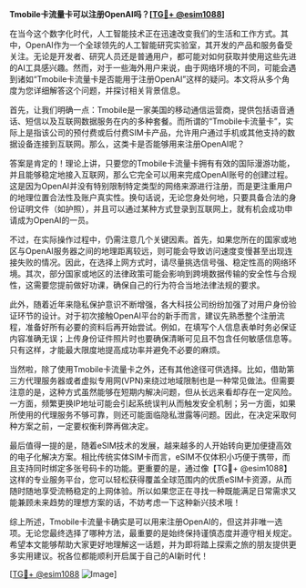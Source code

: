 **Tmobile卡流量卡可以注册OpenAI吗？[[TG💪+ @esim1088](https://t.me/s/esim1088)]**

在当今这个数字化时代，人工智能技术正在迅速改变我们的生活和工作方式。其中，OpenAI作为一个全球领先的人工智能研究实验室，其开发的产品和服务备受关注。无论是开发者、研究人员还是普通用户，都可能对如何获取并使用这些先进的AI工具感兴趣。然而，对于一些海外用户来说，由于网络环境的不同，可能会遇到诸如“Tmobile卡流量卡是否能用于注册OpenAI”这样的疑问。本文将从多个角度为您详细解答这个问题，并探讨相关背景信息。

首先，让我们明确一点：Tmobile是一家美国的移动通信运营商，提供包括语音通话、短信以及互联网数据服务在内的多种套餐。而所谓的“Tmobile卡流量卡”，实际上是指该公司的预付费或后付费SIM卡产品，允许用户通过手机或其他支持的数据设备连接到互联网。那么，这类卡是否能够用来注册OpenAI呢？

答案是肯定的！理论上讲，只要您的Tmobile卡流量卡拥有有效的国际漫游功能，并且能够稳定地接入互联网，那么它完全可以用来完成OpenAI账号的创建过程。这是因为OpenAI并没有特别限制特定类型的网络来源进行注册，而是更注重用户的地理位置合法性及账户真实性。换句话说，无论您身处何地，只要具备合法的身份证明文件（如护照），并且可以通过某种方式登录到互联网上，就有机会成功申请成为OpenAI的一员。

不过，在实际操作过程中，仍需注意几个关键因素。首先，如果您所在的国家或地区与OpenAI服务器之间的地理距离较远，则可能会导致访问速度变慢甚至出现连接失败的情况。因此，在选择上网方式时，请尽量挑选信号强、稳定性高的网络环境。其次，部分国家或地区的法律政策可能会影响到跨境数据传输的安全性与合规性，这需要您提前做好功课，确保自己的行为符合当地法律法规的要求。

此外，随着近年来隐私保护意识不断增强，各大科技公司纷纷加强了对用户身份验证环节的设计。对于初次接触OpenAI平台的新手而言，建议先熟悉整个注册流程，准备好所有必要的资料后再开始尝试。例如，在填写个人信息表单时务必保证内容准确无误；上传身份证件照片时也要确保清晰可见且不包含任何敏感信息等。只有这样，才能最大限度地提高成功率并避免不必要的麻烦。

当然啦，除了使用Tmobile卡流量卡之外，还有其他途径可供选择。比如，借助第三方代理服务器或者虚拟专用网(VPN)来绕过地域限制也是一种常见做法。但需要注意的是，这种方式虽然能够在短期内解决问题，但从长远来看却存在一定风险。一方面，频繁更换IP地址可能会引起系统误判从而触发安全机制；另一方面，如果所使用的代理服务不够可靠，则还可能面临隐私泄露等问题。因此，在决定采取何种方案之前，一定要权衡利弊再做决定。

最后值得一提的是，随着eSIM技术的发展，越来越多的人开始转向更加便捷高效的电子化解决方案。相比传统实体SIM卡而言，eSIM不仅体积小巧便于携带，而且支持同时绑定多张号码卡的功能。更重要的是，通过像【TG💪+ @esim1088】这样的专业服务平台，您可以轻松获得覆盖全球范围内的优质eSIM卡资源，从而随时随地享受流畅稳定的上网体验。所以如果您正在寻找一种既能满足日常需求又能兼顾未来趋势的理想方案的话，不妨考虑一下这种新兴技术哦！

综上所述，Tmobile卡流量卡确实是可以用来注册OpenAI的，但这并非唯一选项。无论您最终选择了哪种方法，最重要的是始终保持谨慎态度并遵守相关规定。希望本文能够帮助大家更好地理解这一话题，并为即将踏上探索之旅的朋友提供更多实用建议。祝各位都能顺利开启属于自己的AI新时代！

[[TG💪+ @esim1088](https://t.me/s/esim1088) ![Image](https://i.postimg.cc/4NQfJmqS/Snipaste-2025-05-13-00-14-12.png)]